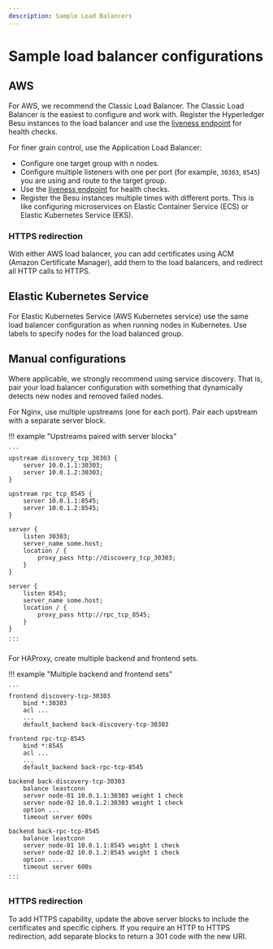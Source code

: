 ```yaml
---
description: Sample Load Balancers
---
```


# Sample load balancer configurations

## AWS

For AWS, we recommend the Classic Load Balancer. The Classic Load Balancer is the easiest to
configure and work with. Register the Hyperledger Besu instances to the load balancer and use the
[liveness endpoint](../../Interact/APIs/Using-JSON-RPC-API.md#readiness-and-liveness-endpoints) for
health checks.

For finer grain control, use the Application Load Balancer:

* Configure one target group with n nodes.
* Configure multiple listeners with one per port (for example, `30303`, `8545`) you are using and
  route to the target group.
* Use the
  [liveness endpoint](../../Interact/APIs/Using-JSON-RPC-API.md#readiness-and-liveness-endpoints)
  for health checks.
* Register the Besu instances multiple times with different ports. This is like configuring
  microservices on Elastic Container Service (ECS) or Elastic Kubernetes Service (EKS).

### HTTPS redirection

With either AWS load balancer, you can add certificates using ACM (Amazon Certificate Manager),
add them to the load balancers, and redirect all HTTP calls to HTTPS.

## Elastic Kubernetes Service

For Elastic Kubernetes Service (AWS Kubernetes service) use the same load balancer configuration as
when running nodes in Kubernetes. Use labels to specify nodes for the load balanced group.

## Manual configurations

Where applicable, we strongly recommend using service discovery. That is, pair your load balancer
configuration with something that dynamically detects new nodes and removed failed nodes.

For Nginx, use multiple upstreams (one for each port). Pair each upstream with a separate server
block.

!!! example "Upstreams paired with server blocks"

    ```
    upstream discovery_tcp_30303 {
        server 10.0.1.1:30303;
        server 10.0.1.2:30303;
    }

    upstream rpc_tcp_8545 {
        server 10.0.1.1:8545;
        server 10.0.1.2:8545;
    }

    server {
        listen 30303;
        server_name some.host;
        location / {
            proxy_pass http://discovery_tcp_30303;
        }
    }

    server {
        listen 8545;
        server_name some.host;
        location / {
            proxy_pass http://rpc_tcp_8545;
        }
    }
    ...
    ```

For HAProxy, create multiple backend and frontend sets.

!!! example "Multiple backend and frontend sets"

    ```
    frontend discovery-tcp-30303
        bind *:30303
        acl ...
        ...
        default_backend back-discovery-tcp-30303

    frontend rpc-tcp-8545
        bind *:8545
        acl ...
        ...
        default_backend back-rpc-tcp-8545

    backend back-discovery-tcp-30303
        balance leastconn
        server node-01 10.0.1.1:30303 weight 1 check
        server node-02 10.0.1.2:30303 weight 1 check
        option ...
        timeout server 600s

    backend back-rpc-tcp-8545
        balance leastconn
        server node-01 10.0.1.1:8545 weight 1 check
        server node-02 10.0.1.2:8545 weight 1 check
        option ....
        timeout server 600s
    ...
    ```

### HTTPS redirection

To add HTTPS capability, update the above server blocks to include the certificates and specific
ciphers. If you require an HTTP to HTTPS redirection, add separate blocks to return a 301 code with
the new URI.
